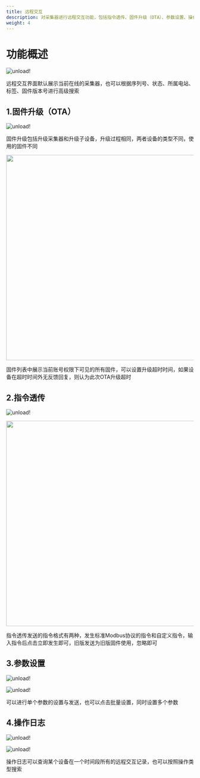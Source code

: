 ```yaml
---
title: 远程交互
description: 对采集器进行远程交互功能，包括指令透传、固件升级（OTA）、参数设置、操作日志等
weight: 4
---
```


# 功能概述

![unload!](/../../zh/photo/docs/toolkits/remote-enter.png)

远程交互界面默认展示当前在线的采集器，也可以根据序列号、状态、所属电站、标签、固件版本号进行高级搜索

## 1.固件升级（OTA）

![unload!](/../../zh/photo/docs/toolkits/remote-ota.png)

固件升级包括升级采集器和升级子设备，升级过程相同，两者设备的类型不同，使用的固件不同

<img src="/../../zh/photo/docs/toolkits/remote-ota1.png" width="700" height="550">

固件列表中展示当前账号权限下可见的所有固件，可以设置升级超时时间，如果设备在超时时间外无反馈回复，则认为此次OTA升级超时

## 2.指令透传

![unload!](/../../zh/photo/docs/toolkits/remote-send.png)

<img src="/../../zh/photo/docs/toolkits/remote-send1.png" width="700" height="550">

指令透传发送的指令格式有两种，发生标准Modbus协议的指令和自定义指令，输入指令后点击立即发生即可，旧版发送为旧版固件使用，忽略即可

## 3.参数设置

![unload!](/../../zh/photo/docs/toolkits/remote-set.png)

![unload!](/../../zh/photo/docs/toolkits/remote-set1.png)

可以进行单个参数的设置与发送，也可以点击批量设置，同时设置多个参数

## 4.操作日志

![unload!](/../../zh/photo/docs/toolkits/remote-logs.png)

![unload!](/../../zh/photo/docs/toolkits/remote-logs1.png)

操作日志可以查询某个设备在一个时间段所有的远程交互记录，也可以按照操作类型搜索
